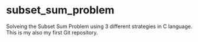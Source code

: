 # subset_sum_problem

Solveing the Subset Sum Problem using 3 different strategies in C language.
This is my also my first Git repository.
